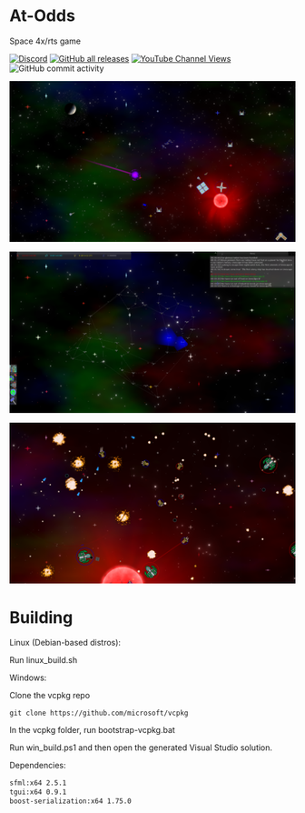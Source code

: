 # At-Odds
Space 4x/rts game

[![Discord](https://img.shields.io/discord/891524090131775548?style=plastic)](https://discord.gg/tDcPRuTUcm)
[![GitHub all releases](https://img.shields.io/github/downloads/pancakespeople/At-Odds/total)](https://github.com/pancakespeople/At-Odds/releases)
[![YouTube Channel Views](https://img.shields.io/youtube/channel/views/UCIUXVi3ZoedXWo1I7xZqjoA?style=social)](https://www.youtube.com/channel/UCIUXVi3ZoedXWo1I7xZqjoA)
![GitHub commit activity](https://img.shields.io/github/commit-activity/m/pancakespeople/At-Odds?style=plastic)

![1](img/1.png)

![2](img/2.png)

![3](img/3.png)


# Building

Linux (Debian-based distros):

Run linux_build.sh

Windows:

Clone the vcpkg repo

	git clone https://github.com/microsoft/vcpkg

In the vcpkg folder, run bootstrap-vcpkg.bat

Run win_build.ps1 and then open the generated Visual Studio solution.

Dependencies:

	sfml:x64 2.5.1
	tgui:x64 0.9.1
	boost-serialization:x64 1.75.0

